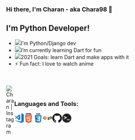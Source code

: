 ### Hi there, I'm Charan - aka Chara98 👋


## I'm Python Developer!

- <img width="16px" src="https://media3.giphy.com/media/KAq5w47R9rmTuvWOWa/giphy.gif?cid=ecf05e477dfbkxcnk8135m3yhfe72m7bmens77ut3y8yzej8&rid=giphy.gif"/>I'm Python/Django dev
- <img width="16px" src="https://pbs.twimg.com/profile_images/993555605078994945/Yr-pWI4G.jpg"/>I’m currently learning Dart for fun
- <img width="16px" src="https://pbs.twimg.com/profile_images/993555605078994945/Yr-pWI4G.jpg"/>2021 Goals: learn Dart and make apps with it
- ⚡ Fun fact: I love to watch anime

<br>

[<img align="left" alt="Charan | Instagram" width="22px" src="https://robots.net/wp-content/uploads/2020/03/Photo-by-Tumisu-1-1-600x595.jpg" />][instagram]

<br />

### Languages and Tools:

<img align="left" alt="Visual Studio Code" width="26px" src="https://raw.githubusercontent.com/github/explore/80688e429a7d4ef2fca1e82350fe8e3517d3494d/topics/visual-studio-code/visual-studio-code.png" />
<img align="left" alt="HTML5" width="26px" src="https://raw.githubusercontent.com/github/explore/80688e429a7d4ef2fca1e82350fe8e3517d3494d/topics/html/html.png" />
<img align="left" alt="CSS3" width="26px" src="https://raw.githubusercontent.com/github/explore/80688e429a7d4ef2fca1e82350fe8e3517d3494d/topics/css/css.png" />
<img align="left" alt="Git" width="26px" src="https://raw.githubusercontent.com/github/explore/80688e429a7d4ef2fca1e82350fe8e3517d3494d/topics/git/git.png" />
<img align="left" alt="GitHub" width="26px" src="https://raw.githubusercontent.com/github/explore/78df643247d429f6cc873026c0622819ad797942/topics/github/github.png" />
<img align="left" alt="Terminal" width="26px" src="https://raw.githubusercontent.com/github/explore/80688e429a7d4ef2fca1e82350fe8e3517d3494d/topics/terminal/terminal.png" />



[instagram]: https://www.instagram.com/madinenicharan
